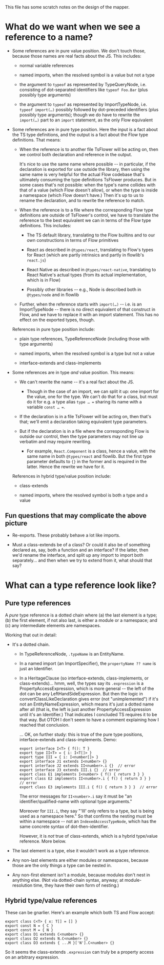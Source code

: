 This file has some scratch notes on the design of the mapper.


# What do we want when we see a reference to a name?

* Some references are in pure value position.  We don't touch those,
  because those names are real facts about the JS.  This includes:

  * normal variable references

  * named imports, when the resolved symbol is a value but not a type

  * the argument to `typeof` as represented by TypeQueryNode,
    i.e. consisting of dot-separated identifiers like `typeof Foo.Bar`
    (plus possibly type arguments)

  * the argument to `typeof` as represented by ImportTypeNode,
    i.e. `typeof import(…)` possibly followed by dot-preceded
    identifiers (plus possibly type arguments); though we do have to
    rewrite the `import(…)` part to an `import` statement, as the only
    Flow equivalent


* Some references are in pure type position.  Here the input is a fact
  about the TS type definitions, and the output is a fact about the
  Flow type definitions.  That means:

  * When the reference is to another file TsFlower will be acting on,
    then we control both declaration and reference in the output.

    It's nice to use the same name where possible -- in particular, if
    the declaration is exported for use outside the library, then
    using the same name is very helpful for the actual Flow codebase
    that's ultimately consuming the type definitions TsFlower
    produces.  But in some cases that's not possible: when the type's
    name collides with that of a value (which Flow doesn't allow), or
    when the type is inside a namespace (which Flow doesn't have.)
    Then it's up to us to rename the declaration, and to rewrite the
    reference to match.

  * When the reference is to a file where the corresponding Flow type
    definitions are outside of TsFlower's control, we have to
    translate the reference to the best equivalent we can in terms of
    the Flow type definitions.  This includes:

    * The TS default library, translating to the Flow builtins and to
      our own constructions in terms of Flow primitives

    * React as described in `@types/react`, translating to Flow's
      types for React (which are partly intrinsics and partly in
      flowlib's `react.js`)

    * React Native as described in `@types/react-native`, translating
      to React Native's actual types (from its actual implementation,
      which is in Flow)

    * Possibly other libraries -- e.g., Node is described both in
      `@types/node` and in flowlib

  * Further, when the reference starts with `import(…)` -- i.e. is an
    ImportTypeNode -- there is no direct equivalent of that construct
    in Flow, and we have to replace it with an import statement.  This
    has no effect on the exported types, though.

  References in pure type position include:

  * plain type references, TypeReferenceNode (including those with
    type arguments)

  * named imports, when the resolved symbol is a type but not a value

  * interface-extends and class-implements


* Some references are in type *and* value position.  This means:

  * We can't rewrite the name -- it's a real fact about the JS.

    * Though in the case of an import, we can split it up: one import
      for the value, one for the type.  We can't do that for a class,
      but must do it for e.g. a type alias `type … =` sharing its name
      with a variable `const … =`.

  * If the declaration is in a file TsFlower will be acting on, then
    that's that; we'll emit a declaration taking equivalent type
    parameters.

  * But if the declaration is in a file where the corresponding Flow
    is outside our control, then the type parameters may not line up
    verbatim and may require rewriting.

    * For example, `React.Component` is a class, hence a value, with
      the same name in both `@types/react` and flowlib.  But the first
      type parameter defaults to `{}` in the former and is required in
      the latter.  Hence the rewrite we have for it.

  References in hybrid type/value position include:

  * class-extends

  * named imports, where the resolved symbol is both a type and a
    value


## Fun questions that may complicate the above picture

* Re-exports.  These probably behave a lot like imports.

* Must a class-extends be of a class?  Or could it also be of
  something declared as, say, both a function and an interface?  If
  the latter, then we'd rename the interface, and split up any import
  to import both separately... and then when we try to extend from it,
  what should that say?


# What can a type reference look like?

## Pure type references

A *pure* type reference is a dotted chain where (a) the last element
is a type; (b) the first element, if not also last, is either a module
or a namespace; and (c) any intermediate elements are namespaces.

Working that out in detail:

* It's a dotted chain.

  * In TypeReferenceNode, `.typeName` is an EntityName.

  * In a named import (an ImportSpecifier), the `propertyName ?? name`
    is just an Identifier.

  * In a HeritageClause (so interface-extends, class-implements, or
    class-extends)… hmm, well, the types say its `.expression` is a
    PropertyAccessExpression, which is more general -- the left of the
    dot can be any LeftHandSideExpression.  But then the logic in
    convertClassLikeDeclaration gives error (not "unimplemented") if
    it's not an EntityNameExpression, which means it's just a dotted
    name after all (that is, the left is just another
    PropertyAccessExpression until it's an Identifier.)  That
    indicates I concluded TS requires it to be that way.  But OTOH I
    don't seem to have a comment explaining how I reached that
    conclusion.

    … OK, on further study: this is true of the pure type positions,
    interface-extends and class-implements.  Demo:

        export interface I<T> { f(): T }
        export type II<T> = { i: I<T[]> }
        export type III = { i: I<number[]> }
        export interface J1 extends I<number> {}
        export interface J2 extends II<number>.i {}  // error
        export interface J3 extends III.i {}  // error
        export class E1 implements I<number> { f() { return 3 } }
        export class E2 implements II<number>.i { f() { return 3 } }  // error
        export class E3 implements III.i { f() { return 3 } }  // error

    The error messages for `II<number>.i` say it must be "an
    identifier/qualified-name with optional type arguments."

    Moreover for `III.i`, they say "'III' only refers to a type, but
    is being used as a namespace here."  So that confirms the nesting
    must be within a namespace -- not an `IndexedAccessTypeNode`,
    which has the same concrete syntax of dot-then-identifier.

    However, it is *not* true of class-extends, which is a hybrid
    type/value reference.  More below.

* The last element is a type, else it wouldn't work as a type
  reference.

* Any non-last elements are either modules or namespaces, because
  those are the only things a type can be nested in.

* Any non-first element isn't a module, because modules don't nest in
  anything else.  (Not via dotted-chain syntax, anyway; at
  module-resolution time, they have their own form of nesting.)


## Hybrid type/value references

These can be gnarlier.  Here's an example which both TS and Flow accept:

    export class C<T> { x: T[] = [] }
    export const N = { C }
    export const M = { N }
    export class D1 extends C<number> {}
    export class D2 extends N.C<number> {}
    export class D3 extends { ...M }['N'].C<number> {}

So it seems the class-extends `.expression` can truly be a property
access on an arbitrary expression.
